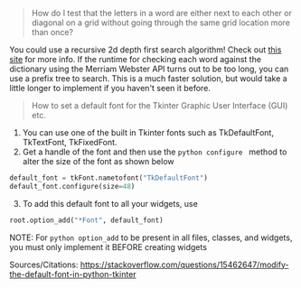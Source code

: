
> How do I test that the letters in a word are either next to each other or diagonal on a grid without going through the same grid location more than once?

You could use a recursive 2d depth first search algorithm! Check out [this site](https://www.hackerearth.com/practice/algorithms/graphs/depth-first-search/tutorial/) for more info. If the runtime for checking each word against the dictionary using the Merriam Webster API turns out to be too long, you can use a prefix tree to search. This is a much faster solution, but would take a little longer to implement if you haven't seen it before. 

> How to set a default font for the Tkinter Graphic User Interface (GUI) etc.
1) You can use one of the built in Tkinter fonts such as TkDefaultFont, TkTextFont, TkFixedFont. 
2) Get a handle of the font and then use the ```python configure ``` method to alter the size of the font as shown below
```python
default_font = tkFont.nametofont("TkDefaultFont")
default_font.configure(size=48)
```
3) To add this default font to all your widgets, use 
```python 
root.option_add("*Font", default_font)
```
NOTE: For ```python option_add``` to be present in all files, classes, and widgets, you must only implement it BEFORE creating widgets

Sources/Citations: 
https://stackoverflow.com/questions/15462647/modify-the-default-font-in-python-tkinter

